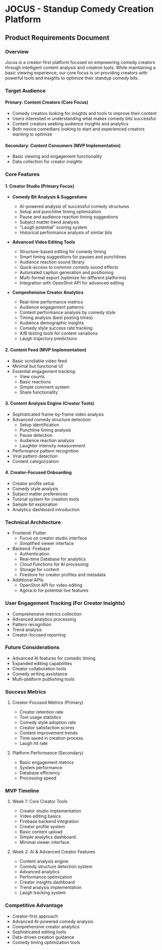 # JOCUS - Standup Comedy Creation Platform
## Product Requirements Document

### Overview
Jocus is a creator-first platform focused on empowering comedy creators through intelligent content analysis and creation tools. While maintaining a basic viewing experience, our core focus is on providing creators with powerful tools and insights to optimize their standup comedy bits.

### Target Audience
#### Primary: Content Creators (Core Focus)
- Comedy creators looking for insights and tools to improve their content
- Users interested in understanding what makes comedy bits successful
- Content creators seeking audience insights and analytics
- Both novice comedians looking to start and experienced creators wanting to optimize

#### Secondary: Content Consumers (MVP Implementation)
- Basic viewing and engagement functionality
- Data collection for creator insights

### Core Features

#### 1. Creator Studio (Primary Focus)
- **Comedy Bit Analysis & Suggestions**
  - AI-powered analysis of successful comedy structures
  - Setup and punchline timing optimization
  - Pause and audience reaction timing suggestions
  - Subject matter trend analysis
  - "Laugh potential" scoring system
  - Historical performance analysis of similar bits

- **Advanced Video Editing Tools**
  - Structure-based editing for comedy timing
  - Smart timing suggestions for pauses and punchlines
  - Audience reaction sound library
  - Quick-access to common comedy sound effects
  - Automated caption generation and positioning
  - Multi-format export (optimize for different platforms)
  - Integration with OpenShot API for advanced editing

- **Comprehensive Creator Analytics**
  - Real-time performance metrics
  - Audience engagement patterns
  - Content performance analysis by comedy style
  - Timing analysis (best posting times)
  - Audience demographic insights
  - Comedy style success rate tracking
  - A/B testing tools for content variations
  - Laugh trajectory predictions

#### 2. Content Feed (MVP Implementation)
- Basic scrollable video feed
- Minimal but functional UI
- Essential engagement tracking:
  - View counts
  - Basic reactions
  - Simple comment system
  - Share functionality

#### 3. Content Analysis Engine (Creator Tools)
- Sophisticated frame-by-frame video analysis
- Advanced comedy structure detection:
  - Setup identification
  - Punchline timing analysis
  - Pause detection
  - Audience reaction analysis
  - Laughter intensity measurement
- Performance pattern recognition
- Viral pattern detection
- Content categorization

#### 4. Creator-Focused Onboarding
- Creator profile setup
- Comedy style analysis
- Subject matter preferences
- Tutorial system for creation tools
- Sample bit exploration
- Analytics dashboard introduction

### Technical Architecture
- Frontend: Flutter
  - Focus on creator studio interface
  - Simplified viewer interface
- Backend: Firebase
  - Authentication
  - Real-time Database for analytics
  - Cloud Functions for AI processing
  - Storage for content
  - Firestore for creator profiles and metadata
- Additional APIs:
  - OpenShot API for video editing
  - Agora.io for potential live features

### User Engagement Tracking (For Creator Insights)
- Comprehensive metrics collection
- Advanced analytics processing
- Pattern recognition
- Trend analysis
- Creator-focused reporting

### Future Considerations
- Advanced AI features for comedic timing
- Expanded editing capabilities
- Creator collaboration tools
- Comedy writing assistance
- Multi-platform publishing tools

### Success Metrics
1. Creator-Focused Metrics (Primary)
   - Creator retention rate
   - Tool usage statistics
   - Comedy style adoption rate
   - Creator satisfaction scores
   - Content improvement trends
   - Time saved in creation process
   - Laugh hit rate

2. Platform Performance (Secondary)
   - Basic engagement metrics
   - System performance
   - Database efficiency
   - Processing speed

### MVP Timeline
1. Week 1: Core Creator Tools
   - Creator studio implementation
   - Video editing basics
   - Firebase backend integration
   - Creator profile system
   - Basic content upload
   - Simple analytics dashboard
   - Minimal viewer interface

2. Week 2: AI & Advanced Creator Features
   - Content analysis engine
   - Comedy structure detection system
   - Advanced analytics
   - Performance optimization
   - Creator insights dashboard
   - Trend analysis implementation
   - Laugh tracking system

### Competitive Advantage
- Creator-first approach
- Advanced AI-powered comedy analysis
- Comprehensive creator analytics
- Sophisticated editing tools
- Data-driven creation guidance
- Comedy timing optimization tools
